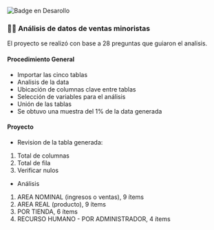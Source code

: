 ![Badge en Desarollo](https://img.shields.io/badge/STATUS-EN%20DESAROLLO-green)

### 🧾💶 Análisis de datos de ventas minoristas

El proyecto se realizó con base a 28 preguntas que guiaron el analisis.

#### Procedimiento General
+ Importar las cinco tablas
+ Analisis de la data
+ Ubicación de columnas clave entre tablas
+ Selección de variables para el análisis
+ Unión de las tablas
+ Se obtuvo una muestra del 1% de la data generada

#### Proyecto
+ Revision de la tabla generada:
1. Total de columnas
2. Total de fila
3. Verificar nulos
   
+ Análisis
1.  AREA NOMINAL (ingresos o ventas), 9 ítems
2.  AREA REAL (producto), 9 ítems
3.  POR TIENDA, 6 ítems 
4.  RECURSO HUMANO - POR ADMINISTRADOR, 4 ítems
